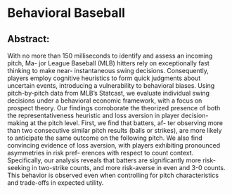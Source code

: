 # Behavioral Baseball

## Abstract:

With no more than 150 milliseconds to identify and assess an incoming pitch, Ma- jor League Baseball (MLB) hitters rely on exceptionally fast thinking to make near- instantaneous swing decisions. Consequently, players employ cognitive heuristics to form quick judgments about uncertain events, introducing a vulnerability to behavioral biases. Using pitch-by-pitch data from MLB’s Statcast, we evaluate individual swing decisions under a behavioral economic framework, with a focus on prospect theory. Our findings corroborate the theorized presence of both the representativeness heuristic and loss aversion in player decision-making at the pitch level. First, we find that batters, af- ter observing more than two consecutive similar pitch results (balls or strikes), are more likely to anticipate the same outcome on the following pitch. We also find convincing evidence of loss aversion, with players exhibiting pronounced asymmetries in risk pref- erences with respect to count context. Specifically, our analysis reveals that batters are significantly more risk-seeking in two-strike counts, and more risk-averse in even and 3-0 counts. This behavior is observed even when controlling for pitch characteristics and trade-offs in expected utility.

